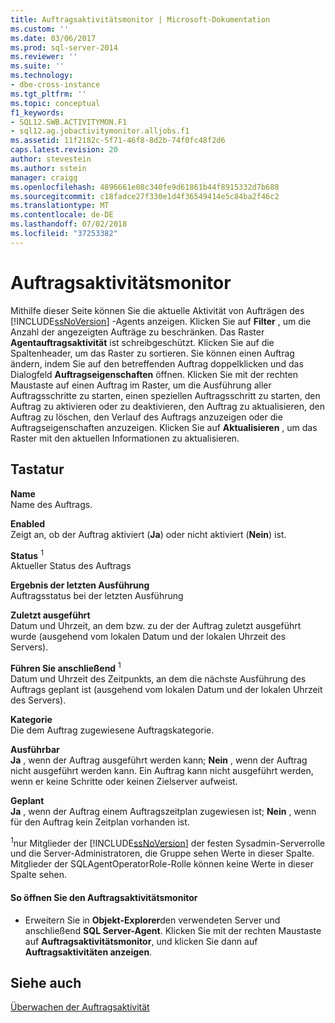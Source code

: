 ```yaml
---
title: Auftragsaktivitätsmonitor | Microsoft-Dokumentation
ms.custom: ''
ms.date: 03/06/2017
ms.prod: sql-server-2014
ms.reviewer: ''
ms.suite: ''
ms.technology:
- dbe-cross-instance
ms.tgt_pltfrm: ''
ms.topic: conceptual
f1_keywords:
- SQL12.SWB.ACTIVITYMON.F1
- sql12.ag.jobactivitymonitor.alljobs.f1
ms.assetid: 11f2182c-5f71-46f8-8d2b-74f0fc48f2d6
caps.latest.revision: 20
author: stevestein
ms.author: sstein
manager: craigg
ms.openlocfilehash: 4896661e08c340fe9d61861b44f8915332d7b688
ms.sourcegitcommit: c18fadce27f330e1d4f36549414e5c84ba2f46c2
ms.translationtype: MT
ms.contentlocale: de-DE
ms.lasthandoff: 07/02/2018
ms.locfileid: "37253382"
---
```

# <a name="job-activity-monitor"></a>Auftragsaktivitätsmonitor
  Mithilfe dieser Seite können Sie die aktuelle Aktivität von Aufträgen des [!INCLUDE[ssNoVersion](../../includes/ssnoversion-md.md)] -Agents anzeigen. Klicken Sie auf **Filter** , um die Anzahl der angezeigten Aufträge zu beschränken. Das Raster **Agentauftragsaktivität** ist schreibgeschützt. Klicken Sie auf die Spaltenheader, um das Raster zu sortieren. Sie können einen Auftrag ändern, indem Sie auf den betreffenden Auftrag doppelklicken und das Dialogfeld **Auftragseigenschaften** öffnen. Klicken Sie mit der rechten Maustaste auf einen Auftrag im Raster, um die Ausführung aller Auftragsschritte zu starten, einen speziellen Auftragsschritt zu starten, den Auftrag zu aktivieren oder zu deaktivieren, den Auftrag zu aktualisieren, den Auftrag zu löschen, den Verlauf des Auftrags anzuzeigen oder die Auftragseigenschaften anzuzeigen. Klicken Sie auf **Aktualisieren** , um das Raster mit den aktuellen Informationen zu aktualisieren.  
  
## <a name="options"></a>Tastatur  
 **Name**  
 Name des Auftrags.  
  
 **Enabled**  
 Zeigt an, ob der Auftrag aktiviert (**Ja**) oder nicht aktiviert (**Nein**) ist.  
  
 **Status** <sup>1</sup>  
 Aktueller Status des Auftrags  
  
 **Ergebnis der letzten Ausführung**  
 Auftragsstatus bei der letzten Ausführung  
  
 **Zuletzt ausgeführt**  
 Datum und Uhrzeit, an dem bzw. zu der der Auftrag zuletzt ausgeführt wurde (ausgehend vom lokalen Datum und der lokalen Uhrzeit des Servers).  
  
 **Führen Sie anschließend** <sup>1</sup>  
 Datum und Uhrzeit des Zeitpunkts, an dem die nächste Ausführung des Auftrags geplant ist (ausgehend vom lokalen Datum und der lokalen Uhrzeit des Servers).  
  
 **Kategorie**  
 Die dem Auftrag zugewiesene Auftragskategorie.  
  
 **Ausführbar**  
 **Ja** , wenn der Auftrag ausgeführt werden kann; **Nein** , wenn der Auftrag nicht ausgeführt werden kann. Ein Auftrag kann nicht ausgeführt werden, wenn er keine Schritte oder keinen Zielserver aufweist.  
  
 **Geplant**  
 **Ja** , wenn der Auftrag einem Auftragszeitplan zugewiesen ist; **Nein** , wenn für den Auftrag kein Zeitplan vorhanden ist.  
  
 <sup>1</sup>nur Mitglieder der [!INCLUDE[ssNoVersion](../../includes/ssnoversion-md.md)] der festen Sysadmin-Serverrolle und die Server-Administratoren, die Gruppe sehen Werte in dieser Spalte. Mitglieder der SQLAgentOperatorRole-Rolle können keine Werte in dieser Spalte sehen.  
  
#### <a name="to-open-the-job-activity-monitor"></a>So öffnen Sie den Auftragsaktivitätsmonitor  
  
-   Erweitern Sie in **Objekt-Explorer**den verwendeten Server und anschließend **SQL Server-Agent**. Klicken Sie mit der rechten Maustaste auf **Auftragsaktivitätsmonitor**, und klicken Sie dann auf **Auftragsaktivitäten anzeigen**.  
  
## <a name="see-also"></a>Siehe auch  
 [Überwachen der Auftragsaktivität](monitor-job-activity.md)  
  
  
